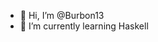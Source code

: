 - 👋 Hi, I’m @Burbon13
- 🌱 I’m currently learning Haskell

<!---
Burbon13/Burbon13 is a ✨ special ✨ repository because its `README.md` (this file) appears on your GitHub profile.
You can click the Preview link to take a look at your changes.
--->
